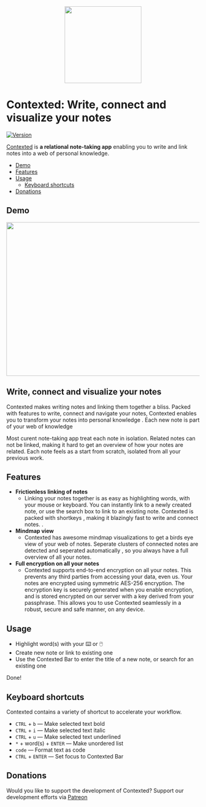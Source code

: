 <div align="center">
    <img src="#" width="200" height="200">
</div>

Contexted: Write, connect and visualize your notes 
=======

[![Version](https://img.shields.io/github/release/contextedio/contexted.svg)](https://github.com/contextedio/contexted/releases)  

[Contexted](https://contexted.io) is **a relational note-taking app** enabling you to write and link notes into a web of personal knowledge.

<!-- MarkdownTOC autolink="true" bracket="round" depth="3" autoanchor="true" -->

- [Demo](#demo)
- [Features](#features)
- [Usage](#usage)
    - [Keyboard shortcuts](#shortcuts)
- [Donations](#donations)


<!-- /MarkdownTOC -->

<a name="demo"></a>
Demo
--------

<div align="center">
    <img src="https://contexted.io/_nuxt/img/723a13e.gif" width="688" height="400">
</div>

## Write, connect and visualize your notes 
Contexted makes writing notes and linking them together a bliss. Packed with features to write, connect and navigate your notes, Contexted enables you to transform your notes into personal knowledge . Each new note is part of your web of knowledge

Most curent note-taking app treat each note in isolation. Related notes can not be linked, making it hard to get an overview of how your notes are related. Each note feels as a start from scratch, isolated from all your previous work. 

<a name="features"></a>
Features
--------

- **Frictionless linking of notes** 
    - Linking your notes together is as easy as highlighting words, with your mouse or keyboard. You can instantly link to a newly created note, or use the search box to link to an existing note. Contexted is packed with shortkeys , making it blazingly fast to write and connect notes. .
- **Mindmap view** 
    - Contexted has awesome mindmap visualizations to get a birds eye view of your web of notes. Seperate clusters of connected notes are detected and seperated automatically , so you always have a full overview of all your notes. 
- **Full encryption on all your notes** 
    - Contexted supports end-to-end encryption on all your notes. This prevents any third parties from accessing your data, even us. Your notes are encrypted using symmetric AES-256 encryption. The encryption key is securely generated when you enable encryption, and is stored encrypted on our server with a key derived from your passphrase. This allows you to use Contexted seamlessly in a robust, secure and safe manner, on any device. 

<a name="usage"></a>
Usage
----

- Highlight word(s) with your ⌨️ or 🖱️
- Create new note or link to existing one
- Use the Contexted Bar to enter the title of a new note, or search for an existing one

Done!

<a name="shortcuts"></a>
## Keyboard shortcuts
Contexted contains a variety of shortcut to accelerate your workflow.

- `CTRL` + `b` — Make selected text bold
- `CTRL` + `i` — Make selected text italic
- `CTRL` + `u` — Make selected text underlined
- `*` + word(s) + `ENTER` — Make unordered list
-  ``code`` — Format text as code
- `CTRL` + `ENTER` — Set focus to Contexted Bar
  

<a name="donations"></a>
Donations
----

Would you like to support the development of Contexted? Support our development efforts via [Patreon](https://www.patreon.com/contexted)

